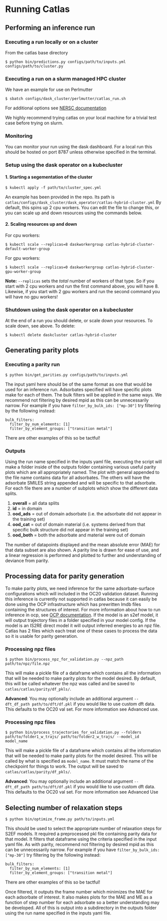 # Running Catlas

## Performing an inference run
### Executing a run locally or on a cluster
From the catlas base directory
```
$ python bin/predictions.py configs/path/to/inputs.yml configs/path/to/cluster.py
```

### Executing a run on a slurm managed HPC cluster
We have an example for use on Perlmutter
```
$ sbatch configs/dask_cluster/perlmutter/catlas_run.sh
```
For additional options see [NERSC documentation](https://docs.nersc.gov/jobs/)

We highly recommend trying catlas on your local machine for a trivial test case before trying on slurm.

### Monitoring
You can monitor your run using the dask dashboard. For a local run this should be hosted on port 8787 unless otherwise specified in the terminal.


### Setup using the dask operator on a kubecluster
#### 1. Starting a segementation of the cluster
```
$ kubectl apply -f path/to/cluster_spec.yml
```

An example has been provided in the repo. Its path is `catlas/configs/dask_cluster/dask_operator/catlas-hybrid-cluster.yml` By default, this spins up 2 cpu workers. You can edit the file to change this, or you can scale up and down resources using the commands below.


#### 2. Scaling resources up and down

For cpu workers:


```
$ kubectl scale --replicas=8 daskworkergroup catlas-hybrid-cluster-default-worker-group
```



For gpu workers:

```
$ kubectl scale --replicas=0 daskworkergroup catlas-hybrid-cluster-gpu-worker-group
```

**Note:** `--replicas` sets the *total* number of workers of that type. So if you start with 2 cpu workers and run the first command above, you will have 8. Likewise, if you start with 2 gpu workers and run the second command you will have no gpu workers!



### Shutdown using the dask operator on a kubecluster
At the end of a run you should delete, or scale down your resources. To scale down, see above. To delete:

```
$ kubectl delete daskcluster catlas-hybrid-cluster
```

## Generating parity plots
### Executing a parity run
```
$ python bin/get_parities.py configs/path/to/inputs.yml
```
The input yaml here should be of the same format as one that would be used for an inference run. Adsorbates specified will have specific plots make for each of them. The bulk filters will be applied in the same ways. We recommend not filtering by desired mpid as this can be unnecessarily narrow. For example if you have `filter_by_bulk_ids: ["mp-30"]` try filtering by the following instead:
```
bulk_filters:
  filter_by_num_elements: [1]
  filter_by_element_groups: ["transition metal"]
```
There are other examples of this so be tactful!

### Outputs
Using the run name specified in the inputs yaml file, executing the script will make a folder inside of the outputs folder containing various useful parity plots which are all appropriately named. The plot with general appended to the file name contains data for all adsorbates. The others will have the adsorbate SMILES string appended and will be specific to that adsorbate. For each file there are a number of subplots which show the different data splits.
1. **overall** = all data splits 
2. **id** = in domain
3. **ood_ads** = out of domain adsorbate (i.e. the adsorbate did not appear in the training set)
4. **ood_cat** = out of domain material (i.e. systems derived from that specific bulk structure did not appear in the training set)
4. **ood_both** = both the adsorbate and material were out of domain

The number of datapoints displayed and the mean absolute error (MAE) for that data subset are also shown. A parity line is drawn for ease of use, and a linear regression is performed and plotted to further and understanding of deviance from parity.

## Processing data for parity generation
To make parity plots, we need inference for the same adsorbate-surface configurations which will included in the OC20 validation dataset. Running this inference is currently not supported in catlas because it can easily be done using the OCP infrastructure which has prewritten lmdb files containing the structures of interest. For more information about how to run inference in ocp, see [OCP documentation](https://github.com/Open-Catalyst-Project/ocp/blob/main/TRAIN.md). If the model is an s2ef model, it will output trajectory files in a folder specified in your model config. If the model is an IS2RE direct model it will output inferred energies to an npz file. Catlas has 2 files which each treat one of these cases to process the data so it is usable for parity generation.

### Processing npz files
```
$ python bin/process_npz_for_validation.py --npz_path path/to/npz/file.npz
```

This will make a pickle file of a dataframe which contains all the information that will be needed to make parity plots for the model desired. By default, this will be called whatever the npz was called and be saved to `catlas/catlas/parity/df_pkls/`.


**Advanced**: You may optionally include an additional argument `--dft_df_path path/to/dft/df.pkl` if you would like to use custom dft data. This defaults to the OC20 val set. For more information see Advanced use.

### Processing npz files
```
$ python bin/process_trajectories_for_validation.py --folders path/to/folder1_w_trajs/ path/to/folder2_w_trajs/ --model_id model_name
```

This will make a pickle file of a dataframe which contains all the information that will be needed to make parity plots for the model desired. This will be called by what is specified as `model_name`. It must match the name of the checkpoint for things to work. The output will be saved to `catlas/catlas/parity/df_pkls/`.


**Advanced**: You may optionally include an additional argument `--dft_df_path path/to/dft/df.pkl` if you would like to use custom dft data. This defaults to the OC20 val set. For more information see Advanced Use

## Selecting number of relaxation steps
```
$ python bin/optimize_frame.py path/to/inputs.yml
```

This should be used to select the appropriate number of relaxation steps for S2EF models. It required a preprocessed pkl file containing parity data for that model. It filters that dataframe using the criteria specified in the input yaml file. As with parity, recommend not filtering by desired mpid as this can be unnecessarily narrow. For example if you have `filter_by_bulk_ids: ["mp-30"]` try filtering by the following instead:
```
bulk_filters:
  filter_by_num_elements: [1]
  filter_by_element_groups: ["transition metal"]
```
There are other examples of this so be tactful!


Once filtered, it outputs the frame number which minimizes the MAE for each adsorbate of interest. It also makes plots for the MAE and ME as a function of step number for each adsorbate so a better understanding may be developed. All of this is output into a subdirectory in the outputs folder using the run name specified in the inputs yaml file. 